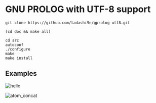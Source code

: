 GNU PROLOG with UTF-8 support
=============================

    git clone https://github.com/tadashi9e/gprolog-utf8.git

    (cd doc && make all)

    cd src
    autoconf
    ./configure
    make
    make install

Examples
--------

![hello](https://user-images.githubusercontent.com/28968058/30641273-69acbef8-9e41-11e7-9294-0b9938d61b01.png)

![atom_concat](https://user-images.githubusercontent.com/28968058/30271912-0bf115cc-972d-11e7-8de5-46059d50ea71.png)
